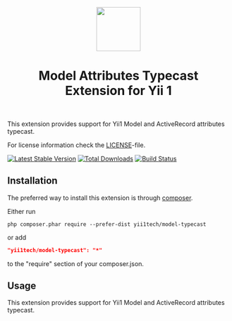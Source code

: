 <p align="center">
    <a href="https://github.com/yii1tech" target="_blank">
        <img src="https://avatars.githubusercontent.com/u/134691944" height="100px">
    </a>
    <h1 align="center">Model Attributes Typecast Extension for Yii 1</h1>
    <br>
</p>

This extension provides support for Yii1 Model and ActiveRecord attributes typecast.

For license information check the [LICENSE](LICENSE.md)-file.

[![Latest Stable Version](https://img.shields.io/packagist/v/yii1tech/model-typecast.svg)](https://packagist.org/packages/yii1tech/model-typecast)
[![Total Downloads](https://img.shields.io/packagist/dt/yii1tech/model-typecast.svg)](https://packagist.org/packages/yii1tech/model-typecast)
[![Build Status](https://github.com/yii1tech/model-typecast/workflows/build/badge.svg)](https://github.com/yii1tech/model-typecast/actions)


Installation
------------

The preferred way to install this extension is through [composer](http://getcomposer.org/download/).

Either run

```
php composer.phar require --prefer-dist yii1tech/model-typecast
```

or add

```json
"yii1tech/model-typecast": "*"
```

to the "require" section of your composer.json.


Usage
-----

This extension provides support for Yii1 Model and ActiveRecord attributes typecast. 